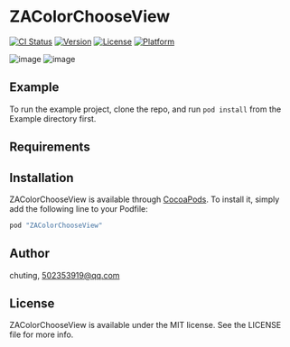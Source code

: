 # ZAColorChooseView

[![CI Status](http://img.shields.io/travis/chuting/ZAColorChooseView.svg?style=flat)](https://travis-ci.org/chuting/ZAColorChooseView)
[![Version](https://img.shields.io/cocoapods/v/ZAColorChooseView.svg?style=flat)](http://cocoapods.org/pods/ZAColorChooseView)
[![License](https://img.shields.io/cocoapods/l/ZAColorChooseView.svg?style=flat)](http://cocoapods.org/pods/ZAColorChooseView)
[![Platform](https://img.shields.io/cocoapods/p/ZAColorChooseView.svg?style=flat)](http://cocoapods.org/pods/ZAColorChooseView)

 ![image](https://github.com/chuting/ZAColorChooseView/blob/master/颜色选择器.png)
  ![image](https://github.com/chuting/ZAColorChooseView/blob/master/QQ20170524-214555-HD.gif)
 
## Example

To run the example project, clone the repo, and run `pod install` from the Example directory first.

## Requirements

## Installation

ZAColorChooseView is available through [CocoaPods](http://cocoapods.org). To install
it, simply add the following line to your Podfile:

```ruby
pod "ZAColorChooseView"
```

## Author

chuting, 502353919@qq.com

## License

ZAColorChooseView is available under the MIT license. See the LICENSE file for more info.
